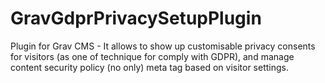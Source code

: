 # GravGdprPrivacySetupPlugin
Plugin for Grav CMS - It allows to show up customisable privacy consents for visitors (as one of technique for comply with GDPR), and manage content security policy (no only) meta tag based on visitor settings. 
